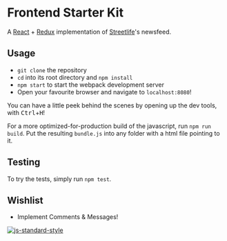# Frontend Starter Kit

A [React] + [Redux] implementation of [Streetlife]'s newsfeed.

## Usage

- `git clone` the repository
- `cd` into its root directory and `npm install`
- `npm start` to start the webpack development server
- Open your favourite browser and navigate to `localhost:8080`!

You can have a little peek behind the scenes by opening up the dev tools, with <kbd>Ctrl</kbd>+<kbd>H</kbd>!

For a more optimized-for-production build of the javascript, run `npm run build`. Put the resulting `bundle.js` into any folder with a html file pointing to it.

## Testing

To try the tests, simply run `npm test`.

## Wishlist

- Implement Comments & Messages!

[![js-standard-style](https://img.shields.io/badge/code%20style-standard-brightgreen.svg)](http://standardjs.com/)

[React]: https://facebook.github.io/react/ "A Javacript library for building UI"
[Redux]: http://redux.js.org/ "A predictable state container for JavaScript apps."
[Streetlife]: https://www.streetlife.com/ "A British social network for local communities"
